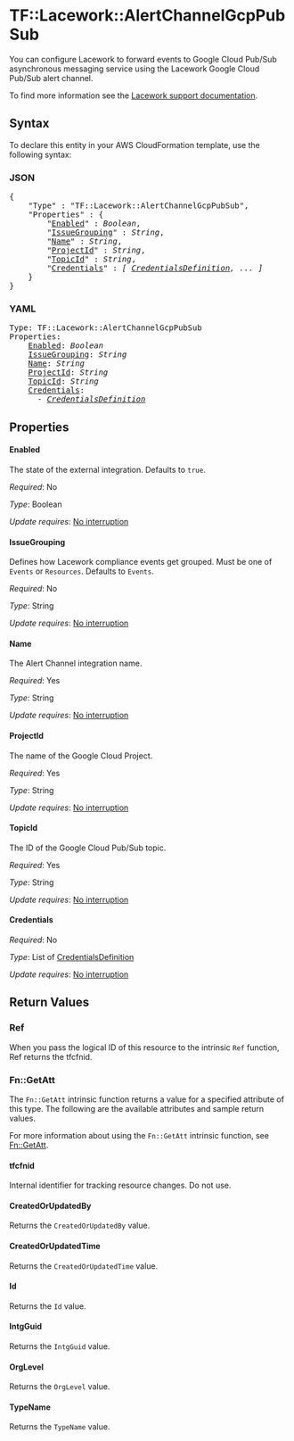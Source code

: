 # TF::Lacework::AlertChannelGcpPubSub

You can configure Lacework to forward events to Google Cloud Pub/Sub asynchronous messaging service using the Lacework Google Cloud Pub/Sub alert channel.

To find more information see the [Lacework support documentation](https://support.lacework.com/hc/en-us/articles/360047496514-Google-Cloud-Pub-Sub).

## Syntax

To declare this entity in your AWS CloudFormation template, use the following syntax:

### JSON

<pre>
{
    "Type" : "TF::Lacework::AlertChannelGcpPubSub",
    "Properties" : {
        "<a href="#enabled" title="Enabled">Enabled</a>" : <i>Boolean</i>,
        "<a href="#issuegrouping" title="IssueGrouping">IssueGrouping</a>" : <i>String</i>,
        "<a href="#name" title="Name">Name</a>" : <i>String</i>,
        "<a href="#projectid" title="ProjectId">ProjectId</a>" : <i>String</i>,
        "<a href="#topicid" title="TopicId">TopicId</a>" : <i>String</i>,
        "<a href="#credentials" title="Credentials">Credentials</a>" : <i>[ <a href="credentialsdefinition.md">CredentialsDefinition</a>, ... ]</i>
    }
}
</pre>

### YAML

<pre>
Type: TF::Lacework::AlertChannelGcpPubSub
Properties:
    <a href="#enabled" title="Enabled">Enabled</a>: <i>Boolean</i>
    <a href="#issuegrouping" title="IssueGrouping">IssueGrouping</a>: <i>String</i>
    <a href="#name" title="Name">Name</a>: <i>String</i>
    <a href="#projectid" title="ProjectId">ProjectId</a>: <i>String</i>
    <a href="#topicid" title="TopicId">TopicId</a>: <i>String</i>
    <a href="#credentials" title="Credentials">Credentials</a>: <i>
      - <a href="credentialsdefinition.md">CredentialsDefinition</a></i>
</pre>

## Properties

#### Enabled

The state of the external integration. Defaults to `true`.

_Required_: No

_Type_: Boolean

_Update requires_: [No interruption](https://docs.aws.amazon.com/AWSCloudFormation/latest/UserGuide/using-cfn-updating-stacks-update-behaviors.html#update-no-interrupt)

#### IssueGrouping

Defines how Lacework compliance events get grouped. Must be one of `Events` or `Resources`. Defaults to `Events`.

_Required_: No

_Type_: String

_Update requires_: [No interruption](https://docs.aws.amazon.com/AWSCloudFormation/latest/UserGuide/using-cfn-updating-stacks-update-behaviors.html#update-no-interrupt)

#### Name

The Alert Channel integration name.

_Required_: Yes

_Type_: String

_Update requires_: [No interruption](https://docs.aws.amazon.com/AWSCloudFormation/latest/UserGuide/using-cfn-updating-stacks-update-behaviors.html#update-no-interrupt)

#### ProjectId

The name of the Google Cloud Project.

_Required_: Yes

_Type_: String

_Update requires_: [No interruption](https://docs.aws.amazon.com/AWSCloudFormation/latest/UserGuide/using-cfn-updating-stacks-update-behaviors.html#update-no-interrupt)

#### TopicId

The ID of the Google Cloud Pub/Sub topic.

_Required_: Yes

_Type_: String

_Update requires_: [No interruption](https://docs.aws.amazon.com/AWSCloudFormation/latest/UserGuide/using-cfn-updating-stacks-update-behaviors.html#update-no-interrupt)

#### Credentials

_Required_: No

_Type_: List of <a href="credentialsdefinition.md">CredentialsDefinition</a>

_Update requires_: [No interruption](https://docs.aws.amazon.com/AWSCloudFormation/latest/UserGuide/using-cfn-updating-stacks-update-behaviors.html#update-no-interrupt)

## Return Values

### Ref

When you pass the logical ID of this resource to the intrinsic `Ref` function, Ref returns the tfcfnid.

### Fn::GetAtt

The `Fn::GetAtt` intrinsic function returns a value for a specified attribute of this type. The following are the available attributes and sample return values.

For more information about using the `Fn::GetAtt` intrinsic function, see [Fn::GetAtt](https://docs.aws.amazon.com/AWSCloudFormation/latest/UserGuide/intrinsic-function-reference-getatt.html).

#### tfcfnid

Internal identifier for tracking resource changes. Do not use.

#### CreatedOrUpdatedBy

Returns the <code>CreatedOrUpdatedBy</code> value.

#### CreatedOrUpdatedTime

Returns the <code>CreatedOrUpdatedTime</code> value.

#### Id

Returns the <code>Id</code> value.

#### IntgGuid

Returns the <code>IntgGuid</code> value.

#### OrgLevel

Returns the <code>OrgLevel</code> value.

#### TypeName

Returns the <code>TypeName</code> value.

